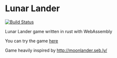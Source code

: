 # Lunar Lander
[![Build Status](https://travis-ci.com/dmweis/lunar_lander.svg?branch=master)](https://travis-ci.com/dmweis/lunar_lander)

Lunar Lander game written in rust with WebAssembly

You can try the game [here](https://davidweis.dev/lunar_lander/)

Game heavily inspired by http://moonlander.seb.ly/

